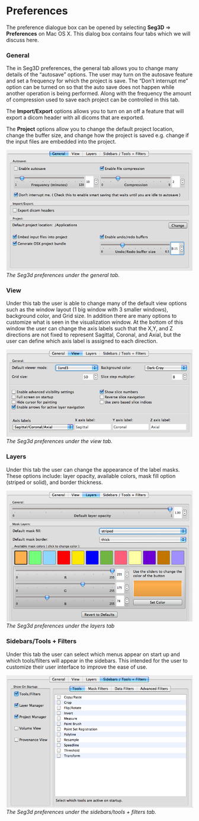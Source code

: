 # Preferences

The preference dialogue box can be opened by selecting **Seg3D** ⇒ **Preferences** on Mac OS X. This dialog box contains four tabs which we will discuss here.

### General

The in Seg3D preferences, the general tab allows you to change many details of the “autosave” options. The user may turn on the autosave feature and set a frequency for which the project is save. The “Don’t interrupt me” option can be turned on so that the auto save does not happen while another operation is being performed. Along with the frequency the amount of compression used to save each project can be controlled in this tab.

The **Import/Export** options allows you to turn on an off a feature that will export a dicom header with all dicoms that are exported.

The **Project** options allow you to change the default project location, change the buffer size, and change how the project is saved e.g. change if the input files are embedded into the project.

![Pref_gen](../../Seg3DBasicFunctionality_figures/Pref_gen.png)
*The Seg3d preferences under the general tab.*

### View

Under this tab the user is able to change many of the default view options such as the window layout (1 big window with 3 smaller windows), background color, and Grid size. In addition there are many options to customize what is seen in the visualization window. At the bottom of this window the user can change the axis labels such that the X,Y, and Z directions are not fixed to represent Sagittal, Coronal, and Axial, but the user can define which axis label is assigned to each direction.

![Pref_view](../../Seg3DBasicFunctionality_figures/Pref_view.png)
*The Seg3d preferences under the view tab.*

### Layers

Under this tab the user can change the appearance of the label masks. These options include: layer opacity, available colors, mask fill option (striped or solid), and border thickness.

![Pref_layers](../../Seg3DBasicFunctionality_figures/Pref_layers.png)
*The Seg3d preferences under the layers tab*

### Sidebars/Tools + Filters

Under this tab the user can select which menus appear on start up and which tools/filters will appear in the sidebars. This intended for the user to customize their user interface to improve the ease of use.

![Pref_side](../../Seg3DBasicFunctionality_figures/Pref_side.png)
*The Seg3d preferences under the sidebars/tools + filters tab.*
